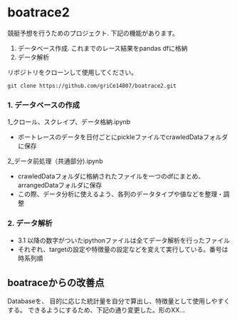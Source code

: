 # boatrace2
競艇予想を行うためのプロジェクト. 下記の機能があります。
1. データベース作成. これまでのレース結果をpandas dfに格納
2. データ解析

リポジトリをクローンして使用してください。

`git clone https://github.com/griCe14807/boatrace2.git`

### 1. データベースの作成
1_クロール、スクレイプ、データ格納.ipynb
- ボートレースのデータを日付ごとにpickleファイルでcrawledDataフォルダに保存

2_データ前処理（共通部分).ipynb
-  crawledDataフォルダに格納されたファイルを一つのdfにまとめ、arrangedDataフォルダに保存
- この際、データ分析に使えるよう、各列のデータタイプや値などを整理・調整

### 2. データ解析
- 3.1 以降の数字がついたipythonファイルは全てデータ解析を行ったファイル
- それぞれ、targetの設定や特徴量の設定などを変えて実行している。番号は時系列順


## boatraceからの改善点
Databaseを、
目的に応じた統計量を自分で算出し、特徴量として使用しやすくする。
できるようにするため、下記の通り変更した。形のXX...